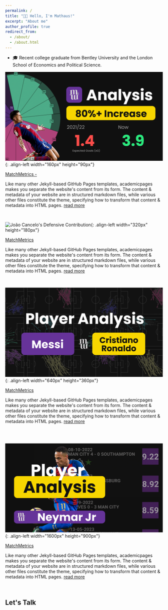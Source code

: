 ```yaml
---
permalink: /
title: "👋🏼 Hello, I'm Mathaus!"
excerpt: "About me"
author_profile: true
redirect_from: 
  - /about/
  - /about.html
---
```

- 🎓 Recent college graduate from Bentley University and the London School of Economics and Political Science.

![João Cancelo's Defensive Contribution](/images/thumbnail1.png){: .align-left width="160px" height="90px"}

[MatchMetrics - ](https://github.com/academicpages/academicpages.github.io)

Like many other Jekyll-based GitHub Pages templates, academicpages makes you separate the website's content from its form. The content & metadata of your website are in structured markdown files, while various other files constitute the theme, specifying how to transform that content & metadata into HTML pages. <a href="https://dataprofessor.github.io/Ken_Portfolio/post/project-1/">read more</a><br>

<br>

![João Cancelo's Defensive Contribution](/images/thumbnail2.png){: .align-left width="320px" height="180px"}

[MatchMetrics](https://github.com/academicpages/academicpages.github.io)

Like many other Jekyll-based GitHub Pages templates, academicpages makes you separate the website's content from its form. The content & metadata of your website are in structured markdown files, while various other files constitute the theme, specifying how to transform that content & metadata into HTML pages. <a href="https://dataprofessor.github.io/Ken_Portfolio/post/project-1/">read more</a><br>

<br>

![João Cancelo's Defensive Contribution](/images/thumbnail3.png){: .align-left width="640px" height="360px"}

[MatchMetrics](https://github.com/academicpages/academicpages.github.io)

Like many other Jekyll-based GitHub Pages templates, academicpages makes you separate the website's content from its form. The content & metadata of your website are in structured markdown files, while various other files constitute the theme, specifying how to transform that content & metadata into HTML pages. <a href="https://dataprofessor.github.io/Ken_Portfolio/post/project-1/">read more</a><br>

<br>

<br>

![João Cancelo's Defensive Contribution](/images/thumbnail4.png){: .align-left width="1600px" height="900px"}

[MatchMetrics](https://github.com/academicpages/academicpages.github.io)

Like many other Jekyll-based GitHub Pages templates, academicpages makes you separate the website's content from its form. The content & metadata of your website are in structured markdown files, while various other files constitute the theme, specifying how to transform that content & metadata into HTML pages. <a href="https://dataprofessor.github.io/Ken_Portfolio/post/project-1/">read more</a><br>

<br>

## Let's Talk